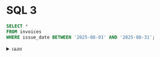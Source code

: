 # SQL 3

```sql
SELECT *
FROM invoices
WHERE issue_date BETWEEN '2025-08-01' AND '2025-08-31';
```

<details>
<summary>เฉลย</summary>

# เฉลย

ปัญหา: ถ้า issue_date เป็น datetime ข้อมูลวันที่ 31 หลังเวลา 00:00 จะไม่ถูกเลือก
วิธีแก้:

```sql
WHERE issue_date >= '2025-08-01'
  AND issue_date < '2025-09-01';
```

</details>
